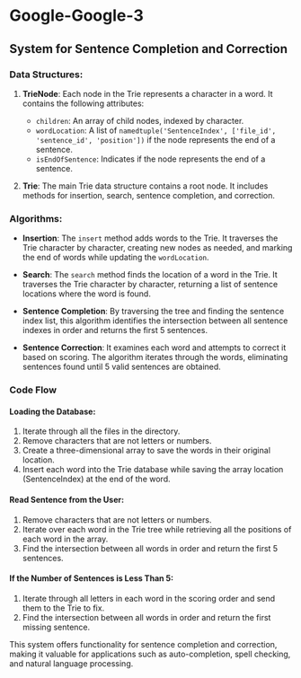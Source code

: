 # Google-Google-3

## System for Sentence Completion and Correction

### Data Structures:

1. **TrieNode**: Each node in the Trie represents a character in a word. It contains the following attributes:
   - `children`: An array of child nodes, indexed by character.
   - `wordLocation`: A list of `namedtuple('SentenceIndex', ['file_id', 'sentence_id', 'position'])` if the node represents the end of a sentence.
   - `isEndOfSentence`: Indicates if the node represents the end of a sentence.

2. **Trie**: The main Trie data structure contains a root node. It includes methods for insertion, search, sentence completion, and correction.

### Algorithms:

- **Insertion**: The `insert` method adds words to the Trie. It traverses the Trie character by character, creating new nodes as needed, and marking the end of words while updating the `wordLocation`.

- **Search**: The `search` method finds the location of a word in the Trie. It traverses the Trie character by character, returning a list of sentence locations where the word is found.

- **Sentence Completion**: By traversing the tree and finding the sentence index list, this algorithm identifies the intersection between all sentence indexes in order and returns the first 5 sentences.

- **Sentence Correction**: It examines each word and attempts to correct it based on scoring. The algorithm iterates through the words, eliminating sentences found until 5 valid sentences are obtained.

### Code Flow

#### Loading the Database:
1. Iterate through all the files in the directory.
2. Remove characters that are not letters or numbers.
3. Create a three-dimensional array to save the words in their original location.
4. Insert each word into the Trie database while saving the array location (SentenceIndex) at the end of the word.

#### Read Sentence from the User:
1. Remove characters that are not letters or numbers.
2. Iterate over each word in the Trie tree while retrieving all the positions of each word in the array.
3. Find the intersection between all words in order and return the first 5 sentences.

#### If the Number of Sentences is Less Than 5:
1. Iterate through all letters in each word in the scoring order and send them to the Trie to fix.
2. Find the intersection between all words in order and return the first missing sentence.

This system offers functionality for sentence completion and correction, making it valuable for applications such as auto-completion, spell checking, and natural language processing.
